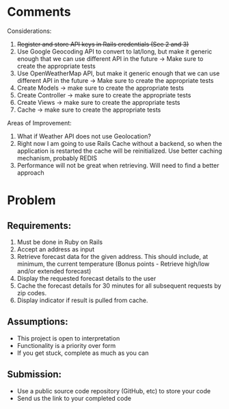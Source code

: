 # Comments

Considerations:

1. ~~Register and store API keys in Rails credentials (See 2 and 3)~~
2. Use Google Geocoding API to convert to lat/long, but make it generic enough that we can use different API in the
   future -> Make sure to create the appropriate tests
3. Use OpenWeatherMap API, but make it generic enough that we can use different API in the future -> Make sure to create
   the appropriate tests
4. Create Models -> make sure to create the appropriate tests
5. Create Controller -> make sure to create the appropriate tests
6. Create Views -> make sure to create the appropriate tests
7. Cache -> make sure to create the appropriate tests

Areas of Improvement:

1. What if Weather API does not use Geolocation?
2. Right now I am going to use Rails Cache without a backend, so when the application is restarted the cache will be
   reinitialized. Use better caching mechanism, probably REDIS
3. Performance will not be great when retrieving. Will need to find a better approach

# Problem

## Requirements:

1. Must be done in Ruby on Rails
2. Accept an address as input
3. Retrieve forecast data for the given address. This should include, at minimum, the
   current temperature (Bonus points - Retrieve high/low and/or extended forecast)
4. Display the requested forecast details to the user
5. Cache the forecast details for 30 minutes for all subsequent requests by zip codes.
6. Display indicator if result is pulled from cache.

## Assumptions:

* This project is open to interpretation
* Functionality is a priority over form
* If you get stuck, complete as much as you can

## Submission:

* Use a public source code repository (GitHub, etc) to store your code
* Send us the link to your completed code